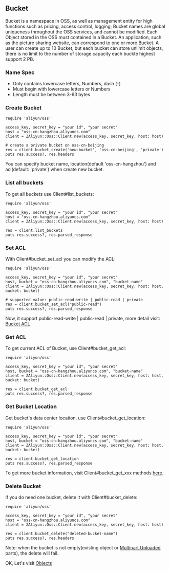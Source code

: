 ## Bucket

Bucket is a namespace in OSS, as well as management entity for high functions such as pricing, access control, logging; Bucket names are global uniqueness throughout the OSS services, and cannot be modified. Each Object stored in the OSS must contained in a Bucket. An application, such as the picture sharing website, can correspond to one or more Bucket. A user can create up to 10 Bucket, but each bucket can store unlimit objects, there is no limit to the number of storage capacity each buckte highest support 2 PB.

### Name Spec

+ Only contains lowercase letters, Numbers, dash (-)
+ Must begin with lowercase letters or Numbers
+ Length must be between 3-63 bytes


### Create Bucket

    require 'aliyun/oss'
    
    access_key, secret_key = "your id", "your secret"
    host = "oss-cn-hangzhou.aliyuncs.com"
    client = ZAliyun::Oss::Client.new(access_key, secret_key, host: host)
    
    # create a private bucket on oss-cn-beijing
    res = client.bucket_create('new-bucket', 'oss-cn-beijing', 'private')
    puts res.success?, res.headers
    
You can specify bucket name, location(default 'oss-cn-hangzhou') and acl(default: 'private') when create new bucket.


### List all buckets

To get all buckets use Client#list_buckets:

 
    require 'aliyun/oss'
    
    access_key, secret_key = "your id", "your secret"
    host = "oss-cn-hangzhou.aliyuncs.com"
    client = ZAliyun::Oss::Client.new(access_key, secret_key, host: host)
    
    res = client.list_buckets
    puts res.success?, res.parsed_response
    

### Set ACL

With Client#bucket_set_acl you can modify the ACL:

    require 'aliyun/oss'
    
    access_key, secret_key = "your id", "your secret"
    host, bucket = "oss-cn-hangzhou.aliyuncs.com", "bucket-name"
    client = ZAliyun::Oss::Client.new(access_key, secret_key, host: host, bucket: bucket)
    
    # supported value: public-read-write | public-read | private
    res = client.bucket_set_acl("public-read")
    puts res.success?, res.parsed_response

Now, it support public-read-write | public-read | private, more detail visit: [Bucket ACL](https://docs.aliyun.com/#/pub/oss/product-documentation/acl&bucket-acl)


### Get ACL

To get current ACL of Bucket, use Client#bucket_get_acl:
       
    require 'aliyun/oss'
    
    access_key, secret_key = "your id", "your secret"
    host, bucket = "oss-cn-hangzhou.aliyuncs.com", "bucket-name"
    client = ZAliyun::Oss::Client.new(access_key, secret_key, host: host, bucket: bucket)
    
    res = client.bucket_get_acl
    puts res.success?, res.parsed_response
    
    
### Get Bucket Location

Get bucket's data center location, use Client#bucket_get_location:

    require 'aliyun/oss'
    
    access_key, secret_key = "your id", "your secret"
    host, bucket = "oss-cn-hangzhou.aliyuncs.com", "bucket-name"
    client = ZAliyun::Oss::Client.new(access_key, secret_key, host: host, bucket: bucket)
    
    res = client.bucket_get_location
    puts res.success?, res.parsed_response

To get more bucket information, visit Client#bucket_get_xxx methods [here](http://www.rubydoc.info/gems/aliyun-oss-sdk/ZAliyun/Oss/Client).


### Delete Bucket

If you do need one bucket, delete it with Client#bucket_delete:
    
    require 'aliyun/oss'
    
    access_key, secret_key = "your id", "your secret"
    host = "oss-cn-hangzhou.aliyuncs.com"
    client = ZAliyun::Oss::Client.new(access_key, secret_key, host: host)    
    
    res = client.bucket_delete("deleted-bucket-name")
    puts res.success?, res.headers
    
Note: when the bucket is not empty(existing object or [Multipart Uploaded](./multipart.md) parts), the delete will fail.


OK, Let's visit [Objects](./object.md)    
    
